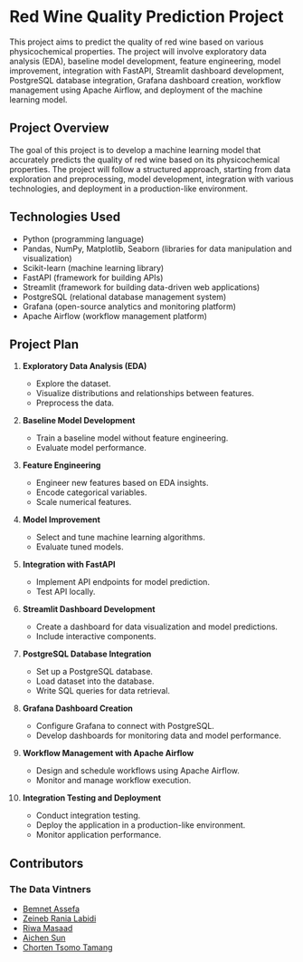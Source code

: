 # Red Wine Quality Prediction Project

This project aims to predict the quality of red wine based on various physicochemical properties. The project will involve exploratory data analysis (EDA), baseline model development, feature engineering, model improvement, integration with FastAPI, Streamlit dashboard development, PostgreSQL database integration, Grafana dashboard creation, workflow management using Apache Airflow, and deployment of the machine learning model.

## Project Overview

The goal of this project is to develop a machine learning model that accurately predicts the quality of red wine based on its physicochemical properties. The project will follow a structured approach, starting from data exploration and preprocessing, model development, integration with various technologies, and deployment in a production-like environment.

## Technologies Used

- Python (programming language)
- Pandas, NumPy, Matplotlib, Seaborn (libraries for data manipulation and visualization)
- Scikit-learn (machine learning library)
- FastAPI (framework for building APIs)
- Streamlit (framework for building data-driven web applications)
- PostgreSQL (relational database management system)
- Grafana (open-source analytics and monitoring platform)
- Apache Airflow (workflow management platform)

## Project Plan

1. **Exploratory Data Analysis (EDA)**
   - Explore the dataset.
   - Visualize distributions and relationships between features.
   - Preprocess the data.

2. **Baseline Model Development**
   - Train a baseline model without feature engineering.
   - Evaluate model performance.

3. **Feature Engineering**
   - Engineer new features based on EDA insights.
   - Encode categorical variables.
   - Scale numerical features.

4. **Model Improvement**
   - Select and tune machine learning algorithms.
   - Evaluate tuned models.

5. **Integration with FastAPI**
   - Implement API endpoints for model prediction.
   - Test API locally.

6. **Streamlit Dashboard Development**
   - Create a dashboard for data visualization and model predictions.
   - Include interactive components.

7. **PostgreSQL Database Integration**
   - Set up a PostgreSQL database.
   - Load dataset into the database.
   - Write SQL queries for data retrieval.

8. **Grafana Dashboard Creation**
   - Configure Grafana to connect with PostgreSQL.
   - Develop dashboards for monitoring data and model performance.

9. **Workflow Management with Apache Airflow**
   - Design and schedule workflows using Apache Airflow.
   - Monitor and manage workflow execution.

10. **Integration Testing and Deployment**
    - Conduct integration testing.
    - Deploy the application in a production-like environment.
    - Monitor application performance.

## Contributors
### The Data Vintners
- [Bemnet Assefa](https://github.com/Beemnet)
- [Zeineb Rania Labidi](https://github.com/ZeinebRania)
- [Riwa Masaad](https://github.com/Masaad-Riwa)
- [Aichen Sun](https://github.com/as5419)
- [Chorten Tsomo Tamang](https://github.com/Chorten-Tsomo)



